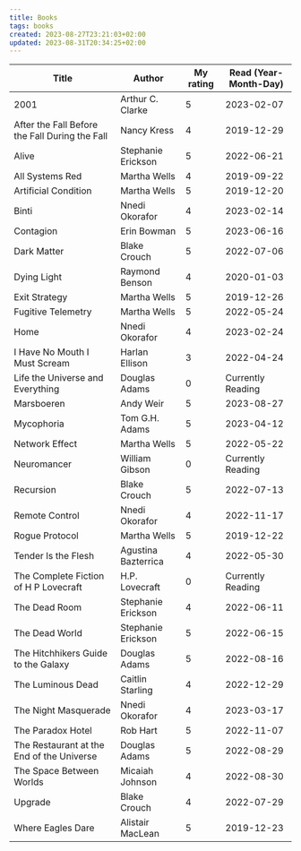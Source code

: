 ```yaml
---
title: Books
tags: books
created: 2023-08-27T23:21:03+02:00
updated: 2023-08-31T20:34:25+02:00
---
```


| Title | Author | My rating | Read (Year-Month-Day) |
| ----- | ------ | --------- | ---- |
| 2001                                                         | Arthur C. Clarke               | 5 | 2023-02-07 |
| After the Fall Before the Fall During the Fall               | Nancy Kress                    | 4 | 2019-12-29 |
| Alive                                                        | Stephanie Erickson             | 5 | 2022-06-21 |
| All Systems Red                                              | Martha Wells                   | 4 | 2019-09-22 |
| Artificial Condition                                         | Martha Wells                   | 5 | 2019-12-20 |
| Binti                                                        | Nnedi Okorafor                 | 4 | 2023-02-14 |
| Contagion                                                    | Erin Bowman                    | 5 | 2023-06-16 |
| Dark Matter                                                  | Blake Crouch                   | 5 | 2022-07-06 |
| Dying Light                                                  | Raymond Benson                 | 4 | 2020-01-03 |
| Exit Strategy                                                | Martha Wells                   | 5 | 2019-12-26 |
| Fugitive Telemetry                                           | Martha Wells                   | 5 | 2022-05-24 |
| Home                                                         | Nnedi Okorafor                 | 4 | 2023-02-24 |
| I Have No Mouth  I Must Scream                               | Harlan Ellison                 | 3 | 2022-04-24 |
| Life the Universe and Everything                             | Douglas Adams                  | 0 | Currently Reading |
| Marsboeren                                                   | Andy Weir                      | 5 | 2023-08-27 |
| Mycophoria                                                   | Tom G.H. Adams                 | 5 | 2023-04-12 |
| Network Effect                                               | Martha Wells                   | 5 | 2022-05-22 |
| Neuromancer                                                  | William Gibson                 | 0 | Currently Reading |
| Recursion                                                    | Blake Crouch                   | 5 | 2022-07-13 |
| Remote Control                                               | Nnedi Okorafor                 | 4 | 2022-11-17 |
| Rogue Protocol                                               | Martha Wells                   | 5 | 2019-12-22 |
| Tender Is the Flesh                                          | Agustina Bazterrica            | 4 | 2022-05-30 |
| The Complete Fiction of H P Lovecraft                        | H.P. Lovecraft                 | 0 | Currently Reading |
| The Dead Room                                                | Stephanie Erickson             | 4 | 2022-06-11 |
| The Dead World                                               | Stephanie Erickson             | 5 | 2022-06-15 |
| The Hitchhikers Guide to the Galaxy                          | Douglas Adams                  | 5 | 2022-08-16 |
| The Luminous Dead                                            | Caitlin  Starling              | 4 | 2022-12-29 |
| The Night Masquerade                                         | Nnedi Okorafor                 | 4 | 2023-03-17 |
| The Paradox Hotel                                            | Rob Hart                       | 5 | 2022-11-07 |
| The Restaurant at the End of the Universe                    | Douglas Adams                  | 5 | 2022-08-29 |
| The Space Between Worlds                                     | Micaiah Johnson                | 4 | 2022-08-30 |
| Upgrade                                                      | Blake Crouch                   | 4 | 2022-07-29 |
| Where Eagles Dare                                            | Alistair MacLean               | 5 | 2019-12-23 |